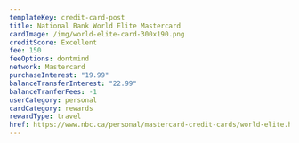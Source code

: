 ```yaml
---
templateKey: credit-card-post
title: National Bank World Elite Mastercard
cardImage: /img/world-elite-card-300x190.png
creditScore: Excellent
fee: 150
feeOptions: dontmind
network: Mastercard
purchaseInterest: "19.99"
balanceTransferInterest: "22.99"
balanceTranferFees: -1
userCategory: personal
cardCategory: rewards
rewardType: travel
href: https://www.nbc.ca/personal/mastercard-credit-cards/world-elite.html
---
```

